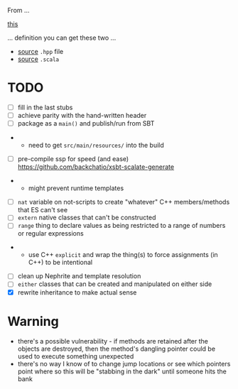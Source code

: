 From ...

  [this](https://github.com/g-pechorin/dukscala/blob/scad40/scad40/src/test/resources/peterlavalle.diskio.scad40) 
  
... definition you can get these two ...

 * [source](https://github.com/g-pechorin/dukscala/blob/scad40/scad40/src/test/resources/peterlavalle.diskio.hpp) `.hpp` file
 * [source](https://github.com/g-pechorin/dukscala/blob/scad40/scad40/src/test/scala/peterlavalle/scad40/EndToEndTest.scala#L71) `.scala`

# TODO

 * [ ] fill in the last stubs
 * [ ] achieve parity with the hand-written header
 * [ ] package as a `main()` and publish/run from SBT
 *  * need to get `src/main/resources/` into the build
 * [ ] pre-compile ssp for speed (and ease) https://github.com/backchatio/xsbt-scalate-generate
 *  * might prevent runtime templates
 * [ ] `nat` variable on not-scripts to create "whatever" C++ members/methods that ES can't see
 * [ ] `extern` native classes that can't be constructed
 * [ ] `range` thing to declare values as being restricted to a range of numbers or regular expressions
 *  * use C++ `explicit` and wrap the thing(s) to force assignments (in C++) to be intentional
 * [ ] clean up Nephrite and template resolution
 * [ ] `either` classes that can be created and manipulated on either side
 * [x] rewrite inheritance to make actual sense

# Warning

 * there's a possible vulnerability - if methods are retained after the objects are destroyed, then the method's dangling pointer could be used to execute something unexpected
  * there's no way I know of to change jump locations or see which pointers point where so this will be "stabbing in the dark" until someone hits the bank
